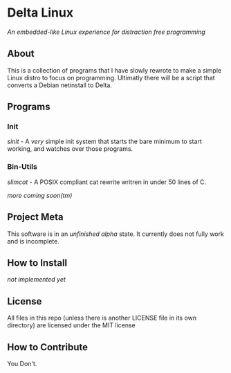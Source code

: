 Delta Linux
===========
_An embedded-like Linux experience for distraction free programming_


## About
This is a collection of programs that I have slowly rewrote to make a simple Linux distro
to focus on programming. Ultimatly there will be a script that converts a Debian netinstall
to Delta.


## Programs
### Init
_sinit_ - A *very* simple init system that starts the bare minimum to start working, and watches over those programs.


### Bin-Utils
_slimcat_ - A POSIX compliant cat rewrite writren in under 50 lines of C.

*more coming _soon_(tm)*


## Project Meta
This software is in an *unfinished alpha* state. It currently does not fully work and is incomplete.


## How to Install
*not implemented _yet_*


## License
All files in this repo (unless there is another LICENSE file in its own directory) are licensed under the MIT license


## How to Contribute
You Don't.
